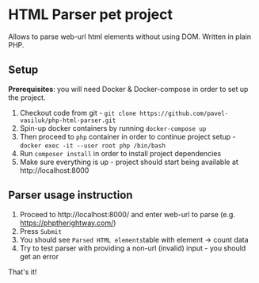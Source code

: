 # HTML Parser pet project

Allows to parse web-url html elements without using DOM. Written in plain PHP.

## Setup

**Prerequisites**: you will need Docker & Docker-compose in order to set up the project.

1. Checkout code from git - `git clone https://github.com/pavel-vasiluk/php-html-parser.git`
2. Spin-up docker containers by running `docker-compose up`
3. Then proceed to `php` container in order to continue project setup - `docker exec -it --user root php /bin/bash`
4. Run `composer install` in order to install project dependencies
5. Make sure everything is up - project should start being available at http://localhost:8000

## Parser usage instruction

1. Proceed to http://localhost:8000/ and enter web-url to parse (e.g. https://phptherightway.com/)
2. Press `Submit`
3. You should see `Parsed HTML elements`table with element -> count data
4. Try to test parser with providing a non-url (invalid) input - you should get an error

That's it!